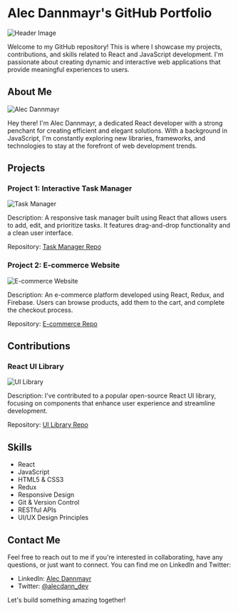 # Alec Dannmayr's GitHub Portfolio

![Header Image](images/header_image.jpg)

Welcome to my GitHub repository! This is where I showcase my projects, contributions, and skills related to React and JavaScript development. I'm passionate about creating dynamic and interactive web applications that provide meaningful experiences to users.

## About Me

![Alec Dannmayr](images/profile_picture.jpg)

Hey there! I'm Alec Dannmayr, a dedicated React developer with a strong penchant for creating efficient and elegant solutions. With a background in JavaScript, I'm constantly exploring new libraries, frameworks, and technologies to stay at the forefront of web development trends.

## Projects

### Project 1: Interactive Task Manager

![Task Manager](images/task_manager_screenshot.jpg)

Description: A responsive task manager built using React that allows users to add, edit, and prioritize tasks. It features drag-and-drop functionality and a clean user interface.

Repository: [Task Manager Repo](https://github.com/alecdannmayr/task-manager)

### Project 2: E-commerce Website

![E-commerce Website](images/ecommerce_screenshot.jpg)

Description: An e-commerce platform developed using React, Redux, and Firebase. Users can browse products, add them to the cart, and complete the checkout process.

Repository: [E-commerce Repo](https://github.com/alecdannmayr/e-commerce-website)

## Contributions

### React UI Library

![UI Library](images/ui_library_screenshot.jpg)

Description: I've contributed to a popular open-source React UI library, focusing on components that enhance user experience and streamline development.

Repository: [UI Library Repo](https://github.com/ui-library/react-components)

## Skills

- React
- JavaScript
- HTML5 & CSS3
- Redux
- Responsive Design
- Git & Version Control
- RESTful APIs
- UI/UX Design Principles

## Contact Me

Feel free to reach out to me if you're interested in collaborating, have any questions, or just want to connect. You can find me on LinkedIn and Twitter:

- LinkedIn: [Alec Dannmayr](https://www.linkedin.com/in/alecdannmayr)
- Twitter: [@alecdann_dev](https://twitter.com/alecdann_dev)

Let's build something amazing together!
